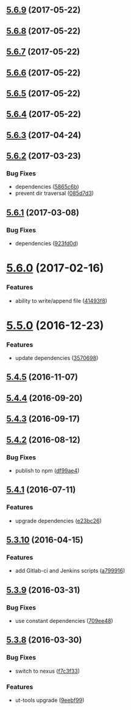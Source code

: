 <a name="5.6.9"></a>
## [5.6.9](https://github.com/softwaregroup-bg/ut-port-file/compare/v5.6.8...v5.6.9) (2017-05-22)



<a name="5.6.8"></a>
## [5.6.8](https://github.com/softwaregroup-bg/ut-port-file/compare/v5.6.7...v5.6.8) (2017-05-22)



<a name="5.6.7"></a>
## [5.6.7](https://github.com/softwaregroup-bg/ut-port-file/compare/v5.6.6...v5.6.7) (2017-05-22)



<a name="5.6.6"></a>
## [5.6.6](https://github.com/softwaregroup-bg/ut-port-file/compare/v5.6.5...v5.6.6) (2017-05-22)



<a name="5.6.5"></a>
## [5.6.5](https://github.com/softwaregroup-bg/ut-port-file/compare/v5.6.4...v5.6.5) (2017-05-22)



<a name="5.6.4"></a>
## [5.6.4](https://github.com/softwaregroup-bg/ut-port-file/compare/v5.6.3...v5.6.4) (2017-05-22)



<a name="5.6.3"></a>
## [5.6.3](https://github.com/softwaregroup-bg/ut-port-file/compare/v5.6.2...v5.6.3) (2017-04-24)



<a name="5.6.2"></a>
## [5.6.2](https://github.com/softwaregroup-bg/ut-port-file/compare/v5.6.1...v5.6.2) (2017-03-23)


### Bug Fixes

* dependencies ([5865c6b](https://github.com/softwaregroup-bg/ut-port-file/commit/5865c6b))
* prevent dir traversal ([085d7d3](https://github.com/softwaregroup-bg/ut-port-file/commit/085d7d3))



<a name="5.6.1"></a>
## [5.6.1](https://github.com/softwaregroup-bg/ut-port-file/compare/v5.6.0...v5.6.1) (2017-03-08)


### Bug Fixes

* dependencies ([923fd0d](https://github.com/softwaregroup-bg/ut-port-file/commit/923fd0d))



<a name="5.6.0"></a>
# [5.6.0](https://github.com/softwaregroup-bg/ut-port-file/compare/v5.5.0...v5.6.0) (2017-02-16)


### Features

* ability to write/append file ([41493f8](https://github.com/softwaregroup-bg/ut-port-file/commit/41493f8))



<a name="5.5.0"></a>
# [5.5.0](https://github.com/softwaregroup-bg/ut-port-file/compare/v5.4.5...v5.5.0) (2016-12-23)


### Features

* update dependencies ([3570698](https://github.com/softwaregroup-bg/ut-port-file/commit/3570698))



<a name="5.4.5"></a>
## [5.4.5](https://github.com/softwaregroup-bg/ut-port-file/compare/v5.4.4...v5.4.5) (2016-11-07)



<a name="5.4.4"></a>
## [5.4.4](https://github.com/softwaregroup-bg/ut-port-file/compare/v5.4.3...v5.4.4) (2016-09-20)



<a name="5.4.3"></a>
## [5.4.3](https://github.com/softwaregroup-bg/ut-port-file/compare/v5.4.2...v5.4.3) (2016-09-17)



<a name="5.4.2"></a>
## [5.4.2](https://github.com/softwaregroup-bg/ut-port-file/compare/v5.4.1...v5.4.2) (2016-08-12)


### Bug Fixes

* publish to npm ([df99ae4](https://github.com/softwaregroup-bg/ut-port-file/commit/df99ae4))



<a name="5.4.1"></a>
## [5.4.1](https://git.softwaregroup-bg.com/ut5/ut-port-file/compare/v5.3.10...v5.4.1) (2016-07-11)


### Features

* upgrade dependencies ([e23bc26](https://git.softwaregroup-bg.com/ut5/ut-port-file/commit/e23bc26))



<a name="5.3.10"></a>
## [5.3.10](https://git.softwaregroup-bg.com/ut5/ut-port-file/compare/v5.3.9...v5.3.10) (2016-04-15)


### Features

* add Gitlab-ci and Jenkins scripts ([a799916](https://git.softwaregroup-bg.com/ut5/ut-port-file/commit/a799916))



<a name="5.3.9"></a>
## [5.3.9](https://git.softwaregroup-bg.com/ut5/ut-port-file/compare/v5.3.8...v5.3.9) (2016-03-31)


### Bug Fixes

* use constant dependencies ([709ee48](https://git.softwaregroup-bg.com/ut5/ut-port-file/commit/709ee48))



<a name="5.3.8"></a>
## [5.3.8](https://git.softwaregroup-bg.com/ut5/ut-port-file/compare/v5.3.6...v5.3.8) (2016-03-30)


### Bug Fixes

* switch to nexus ([f7c3f33](https://git.softwaregroup-bg.com/ut5/ut-port-file/commit/f7c3f33))

### Features

* ut-tools upgrade ([9eebf99](https://git.softwaregroup-bg.com/ut5/ut-port-file/commit/9eebf99))



